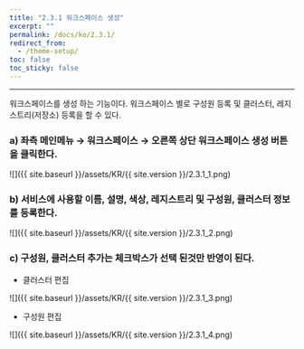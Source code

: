 ```yaml
---
title: "2.3.1 워크스페이스 생성"
excerpt: ""
permalink: /docs/ko/2.3.1/
redirect_from:
  - /theme-setup/
toc: false
toc_sticky: false
---
```


---
워크스페이스를 생성 하는 기능이다. 워크스페이스 별로 구성원 등록 및 클러스터, 레지스트리\(저장소\) 등록을 할 수 있다.

### a\) 좌측 메인메뉴 → 워크스페이스 → 오른쪽 상단 워크스페이스 생성 버튼을 클릭한다.
![]({{ site.baseurl }}/assets/KR/{{ site.version }}/2.3.1_1.png)

### b\) 서비스에 사용할 이름, 설명, 색상, 레지스트리 및 구성원, 클러스터 정보를 등록한다.
![]({{ site.baseurl }}/assets/KR/{{ site.version }}/2.3.1_2.png)

### c\) 구성원, 클러스터 추가는 체크박스가 선택 된것만 반영이 된다.

* 클러스터 편집

![]({{ site.baseurl }}/assets/KR/{{ site.version }}/2.3.1_3.png)

* 구성원 편집

![]({{ site.baseurl }}/assets/KR/{{ site.version }}/2.3.1_4.png)
